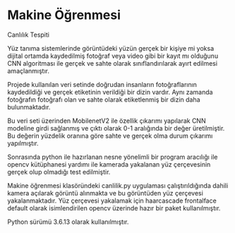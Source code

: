 # Makine Öğrenmesi

Canlılık Tespiti

Yüz tanıma sistemlerinde görüntüdeki yüzün gerçek bir kişiye mi yoksa dijital ortamda kaydedilmiş fotoğraf veya video gibi bir kayıt mı olduğunu CNN algoritması ile
gerçek ve sahte olarak sınıflandırılarak ayırt edilmesi amaçlanmıştır.

Projede kullanılan veri setinde doğrudan insanların fotoğraflarının kaydedildiği ve gerçek etiketinin verildiği bir dizin vardır. Aynı zamanda fotoğrafın fotoğrafı olan ve sahte olarak etiketlenmiş bir dizin daha bulunmaktadır.

Bu veri seti üzerinden MobilenetV2 ile özellik çıkarımı yapılarak CNN modeline girdi sağlanmış ve çıktı olarak 0-1 aralığında bir değer üretilmiştir. Bu değerin yüzdelik oranına göre sahte ve gerçek olma durum çıkarımı yapılmıştır. 

Sonrasında python ile hazırlanan nesne yönelimli bir program aracılığı ile opencv kütüphanesi yardımı ile kamerada yakalanan yüz çerçevesinin gerçek olup olmadığı test edilmiştir.

Makine öğrenmesi klasöründeki canlilik.py uygulaması çalıştırıldığında dahili kamera açılarak görüntü alınmakta ve bu görüntüden yüz çerçevesi yakalanmaktadır. Yüz çerçevesi yakalamak için haarcascade frontalface default olarak isimlendirilen opencv üzerinde hazır bir paket kullanılmıştır.

Python sürümü 3.6.13 olarak kullanılmıştır.
